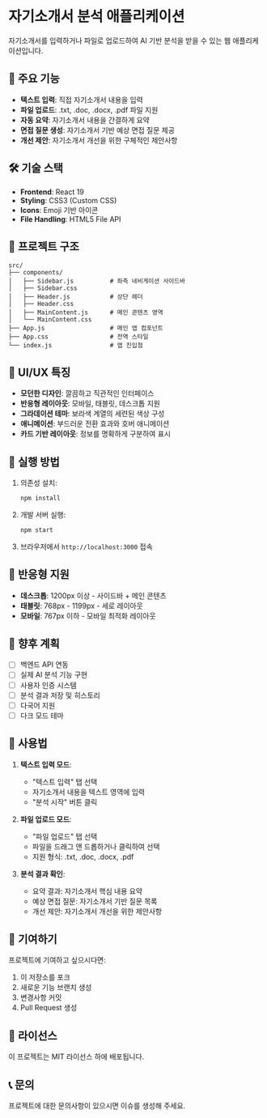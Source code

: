# 자기소개서 분석 애플리케이션

자기소개서를 입력하거나 파일로 업로드하여 AI 기반 분석을 받을 수 있는 웹 애플리케이션입니다.

## 🚀 주요 기능

- **텍스트 입력**: 직접 자기소개서 내용을 입력
- **파일 업로드**: .txt, .doc, .docx, .pdf 파일 지원
- **자동 요약**: 자기소개서 내용을 간결하게 요약
- **면접 질문 생성**: 자기소개서 기반 예상 면접 질문 제공
- **개선 제안**: 자기소개서 개선을 위한 구체적인 제안사항

## 🛠️ 기술 스택

- **Frontend**: React 19
- **Styling**: CSS3 (Custom CSS)
- **Icons**: Emoji 기반 아이콘
- **File Handling**: HTML5 File API

## 📁 프로젝트 구조

```
src/
├── components/
│   ├── Sidebar.js          # 좌측 네비게이션 사이드바
│   ├── Sidebar.css
│   ├── Header.js           # 상단 헤더
│   ├── Header.css
│   ├── MainContent.js      # 메인 콘텐츠 영역
│   └── MainContent.css
├── App.js                  # 메인 앱 컴포넌트
├── App.css                 # 전역 스타일
└── index.js                # 앱 진입점
```

## 🎨 UI/UX 특징

- **모던한 디자인**: 깔끔하고 직관적인 인터페이스
- **반응형 레이아웃**: 모바일, 태블릿, 데스크톱 지원
- **그라데이션 테마**: 보라색 계열의 세련된 색상 구성
- **애니메이션**: 부드러운 전환 효과와 호버 애니메이션
- **카드 기반 레이아웃**: 정보를 명확하게 구분하여 표시

## 🚀 실행 방법

1. 의존성 설치:
   ```bash
   npm install
   ```

2. 개발 서버 실행:
   ```bash
   npm start
   ```

3. 브라우저에서 `http://localhost:3000` 접속

## 📱 반응형 지원

- **데스크톱**: 1200px 이상 - 사이드바 + 메인 콘텐츠
- **태블릿**: 768px - 1199px - 세로 레이아웃
- **모바일**: 767px 이하 - 모바일 최적화 레이아웃

## 🔮 향후 계획

- [ ] 백엔드 API 연동
- [ ] 실제 AI 분석 기능 구현
- [ ] 사용자 인증 시스템
- [ ] 분석 결과 저장 및 히스토리
- [ ] 다국어 지원
- [ ] 다크 모드 테마

## 📝 사용법

1. **텍스트 입력 모드**:
   - "텍스트 입력" 탭 선택
   - 자기소개서 내용을 텍스트 영역에 입력
   - "분석 시작" 버튼 클릭

2. **파일 업로드 모드**:
   - "파일 업로드" 탭 선택
   - 파일을 드래그 앤 드롭하거나 클릭하여 선택
   - 지원 형식: .txt, .doc, .docx, .pdf

3. **분석 결과 확인**:
   - 요약 결과: 자기소개서 핵심 내용 요약
   - 예상 면접 질문: 자기소개서 기반 질문 목록
   - 개선 제안: 자기소개서 개선을 위한 제안사항

## 🤝 기여하기

프로젝트에 기여하고 싶으시다면:

1. 이 저장소를 포크
2. 새로운 기능 브랜치 생성
3. 변경사항 커밋
4. Pull Request 생성

## 📄 라이선스

이 프로젝트는 MIT 라이선스 하에 배포됩니다.

## 📞 문의

프로젝트에 대한 문의사항이 있으시면 이슈를 생성해 주세요.
